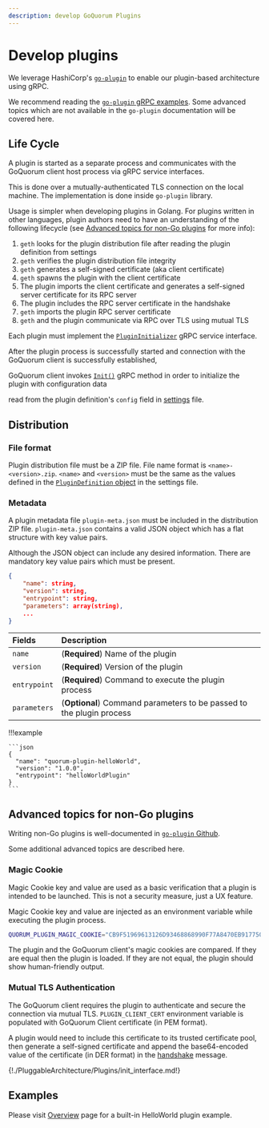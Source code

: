 ```yaml
---
description: develop GoQuorum Plugins
---
```


# Develop plugins

We leverage HashiCorp's [`go-plugin`](https://github.com/hashicorp/go-plugin) to enable our plugin-based architecture using gRPC.

We recommend reading the [`go-plugin` gRPC examples](https://github.com/hashicorp/go-plugin/tree/master/examples/grpc).
Some advanced topics which are not available in the `go-plugin` documentation will be covered here.

## Life Cycle

A plugin is started as a separate process and communicates with the GoQuorum client host process via gRPC service interfaces.

This is done over a mutually-authenticated TLS connection on the local machine. The implementation is done inside `go-plugin`
library.

Usage is simpler when developing plugins in Golang. For plugins written in other languages, plugin authors need to have
an understanding of the following lifecycle (see [Advanced topics for non-Go plugins](#advanced-topics-for-non-go-plugins) for more info):

1. `geth` looks for the plugin distribution file after reading the plugin definition from settings
1. `geth` verifies the plugin distribution file integrity
1. `geth` generates a self-signed certificate (aka client certificate)
1. `geth` spawns the plugin with the client certificate
1. The plugin imports the client certificate and generates a self-signed server certificate for its RPC server
1. The plugin includes the RPC server certificate in the handshake
1. `geth` imports the plugin RPC server certificate
1. `geth` and the plugin communicate via RPC over TLS using mutual TLS

Each plugin must implement the [`PluginInitializer`](#plugininitializer) gRPC service interface.

After the plugin process is successfully started and connection with the GoQuorum client is successfully established,

GoQuorum client invokes [`Init()`](#proto.PluginInitialization.Request) gRPC method in order to initialize the plugin with configuration data

read from the plugin definition's `config` field in [settings](Configure/Plugins.md) file.

## Distribution

### File format

Plugin distribution file must be a ZIP file. File name format is `<name>-<version>.zip`.
`<name>` and `<version>` must be the same as the values defined in the [`PluginDefinition` object](Configure/Plugins.md) in the settings file.

### Metadata

A plugin metadata file `plugin-meta.json` must be included in the distribution ZIP file.
`plugin-meta.json` contains a valid JSON object which has a flat structure with key value pairs.

Although the JSON object can include any desired information.
There are mandatory key value pairs which must be present.

```json
{
    "name": string,
    "version": string,
    "entrypoint": string,
    "parameters": array(string),
    ...
}
```

| Fields       | Description                                                        |
|:-------------|:-------------------------------------------------------------------|
| `name`       | (**Required**) Name of the plugin                                    |
| `version`    | (**Required**) Version of the plugin                                 |
| `entrypoint` | (**Required**) Command to execute the plugin process                 |
| `parameters` | (**Optional**) Command parameters to be passed to the plugin process |

!!!example

    ```json
    {
      "name": "quorum-plugin-helloWorld",
      "version": "1.0.0",
      "entrypoint": "helloWorldPlugin"
    }
    ```

## Advanced topics for non-Go plugins

Writing non-Go plugins is well-documented in [`go-plugin` Github](https://github.com/hashicorp/go-plugin/blob/master/docs/guide-plugin-write-non-go.md).

Some additional advanced topics are described here.

### Magic Cookie

Magic Cookie key and value are used as a basic verification that a plugin is intended to be launched.
This is not a security measure, just a UX feature.

Magic Cookie key and value are injected as an environment variable while executing the plugin process.

```bash
QUORUM_PLUGIN_MAGIC_COOKIE="CB9F51969613126D93468868990F77A8470EB9177503C5A38D437FEFF7786E0941152E05C06A9A3313391059132A7F9CED86C0783FE63A8B38F01623C8257664"
```

The plugin and the GoQuorum client's magic cookies are compared.
If they are equal then the plugin is loaded.
If they are not equal, the plugin should show human-friendly output.

### Mutual TLS Authentication

The GoQuorum client requires the plugin to authenticate and secure the connection via mutual TLS.
`PLUGIN_CLIENT_CERT` environment variable is populated with GoQuorum Client certificate (in PEM format).

A plugin would need to include this certificate to its trusted certificate pool, then
generate a self-signed certificate and append the base64-encoded value of the certificate (in DER format)
in the [handshake](https://github.com/hashicorp/go-plugin/blob/master/docs/internals.md#handshake) message.

{!./PluggableArchitecture/Plugins/init_interface.md!}

## Examples

Please visit [Overview](../Concepts/Plugins/Plugins.md#example-helloworld-plugin) page for a built-in HelloWorld plugin example.
